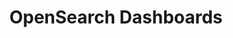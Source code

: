 ---
role: ui
title: OpenSearch Dashboards
artifact_id: opensearch-dashboards
architecture: x64
platform: linux
type: deb
artifact_url: https://artifacts.opensearch.org/releases/bundle/opensearch-dashboards/2.17.0/opensearch-dashboards-2.17.0-linux-x64.deb
version: 2.17.0
category: opensearch-dashboards
slug: opensearch-dashboards-2.17.0-linux-x64-deb
signature: https://artifacts.opensearch.org/releases/bundle/opensearch-dashboards/2.17.0/opensearch-dashboards-2.17.0-linux-x64.deb.sig
guide: https://opensearch.org/docs/latest/opensearch/install/deb
---